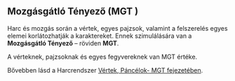 ## Mozgásgátló Tényező (MGT )

Harc és mozgás során a vértek, egyes pajzsok, valamint a felszerelés egyes elemei korlátozhatják a karaktereket. Ennek szimulálására van a **Mozgásgátló Tényező** – röviden **MGT**.

A vérteknek, pajzsoknak és egyes fegyvereknek van MGT értéke.

Bővebben lásd a Harcrendszer  [Vértek, Páncélok- MGT fejezetében](068_vertek_pancelok.md#mozgásgátló-tényező-mgt).
